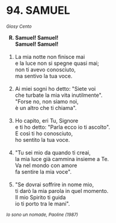 # 94. SAMUEL

<sub><i> Giosy Cento</i></sub>
<ol>
	<b><li type="A" value="18">Samuel! Samuel!<br>
		Samuel! Samuel!</li></b><br>
	<li value="1">La mia notte non finisce mai<br>
		e la luce non si spegne quasi mai;<br>
		non ti avevo conosciuto,<br>
		ma sentivo la tua voce.</li><br>
	<li>Ai miei sogni ho detto: "Siete voi<br>
		che turbate la mia vita inutilmente".<br>
		"Forse no, non siamo noi,<br>
		è un altro che ti chiama".</li><br>
	<li>Ho capito, eri Tu, Signore<br>
		e ti ho detto: "Parla ecco io ti ascolto".<br>
		E così ti ho conosciuto,<br>
		ho sentito la tua voce.</li><br>
	<li>"Tu sei mio da quando ti creai,<br>
		la mia luce già cammina insieme a Te.<br>
		Va nel mondo con amore<br>
		fa sentire la mia voce".</li><br>
	<li>"Se dovrai soffrire in nome mio,<br>
		ti darò la mia parola in quel momento.<br>
		Il mio Spirito ti guida<br>
		io ti porto tra le mani".</li>
</ol>
<sub><i>Io sono un nomade, Paoline (1987)</i></sub>
